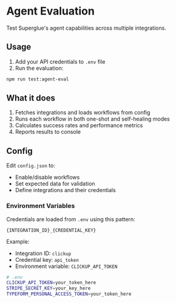 # Agent Evaluation

Test Superglue's agent capabilities across multiple integrations.

## Usage

1. Add your API credentials to `.env` file
2. Run the evaluation:

```bash
npm run test:agent-eval
```

## What it does

1. Fetches integrations and loads workflows from config
2. Runs each workflow in both one-shot and self-healing modes
3. Calculates success rates and performance metrics
4. Reports results to console

## Config

Edit `config.json` to:
- Enable/disable workflows
- Set expected data for validation
- Define integrations and their credentials

### Environment Variables

Credentials are loaded from `.env` using this pattern:
```
{INTEGRATION_ID}_{CREDENTIAL_KEY}
```

Example:
- Integration ID: `clickup`
- Credential key: `api_token`
- Environment variable: `CLICKUP_API_TOKEN`

```bash
# .env
CLICKUP_API_TOKEN=your_token_here
STRIPE_SECRET_KEY=your_key_here
TYPEFORM_PERSONAL_ACCESS_TOKEN=your_token_here
```